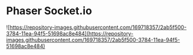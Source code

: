 # Phaser Socket.io

![https://repository-images.githubusercontent.com/169718357/2ab5f500-3784-11ea-94f5-51698ac8e484](https://repository-images.githubusercontent.com/169718357/2ab5f500-3784-11ea-94f5-51698ac8e484)
